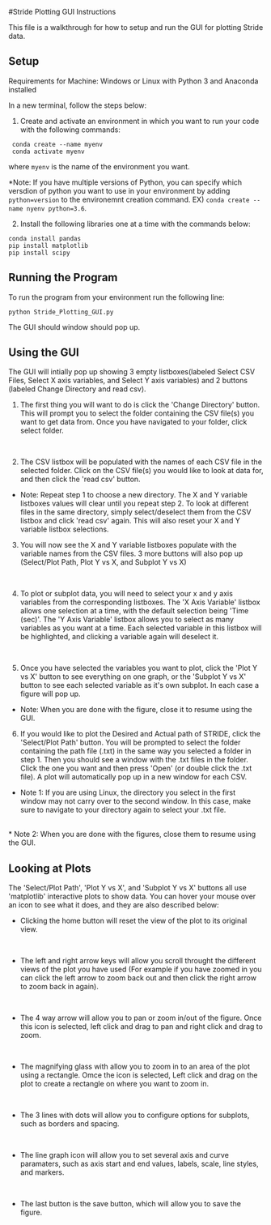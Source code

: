 #Stride Plotting GUI Instructions

This file is a walkthrough for how to setup and run the GUI for plotting Stride data.

Setup
---
Requirements for Machine: Windows or Linux with Python 3 and Anaconda installed

In a new terminal, follow the steps below:
1. Create and activate an environment in which you want to run your code with the following commands:

```
 conda create --name myenv
 conda activate myenv
```
where `myenv` is the name of the environment you want. 

*Note: If you have multiple versions of Python, you can specify which versdion of python you want to use in your environment by adding `python=version` to the environemnt creation command. 
EX) `conda create --name nyenv python=3.6`.


2. Install the following libraries one at a time with the commands below:
  
```
conda install pandas
pip install matplotlib
pip install scipy
```

Running the Program
---
To run the program from your environment run the following line: 
```
python Stride_Plotting_GUI.py
```
The GUI should window should pop up.

Using the GUI
---
The GUI will intially pop up showing 3 empty listboxes(labeled Select CSV Files, Select X axis variables, and Select Y axis variables) and 2 buttons (labeled Change Directory and read csv).

1. The first thing you will want to do is click the 'Change Directory' button. This will prompt you to select the folder containing the CSV file(s) you want to get data from. Once you have navigated to your folder, click select folder.
<br/>

2. The CSV listbox will be populated with the names of each CSV file in the selected folder. Click on the CSV file(s) you would like to look at data for, and then click the 'read csv' button.

* Note: Repeat step 1 to choose a new directory. The X and Y variable listboxes values will clear until you repeat step 2. To look at different files in the same directory, simply select/deselect them from the CSV listbox and click 'read csv' again. This will also reset your X and Y variable listbox selections.

3. You will now see the X and Y variable listboxes populate with the variable names from the CSV files. 3 more buttons will also pop up (Select/Plot Path, Plot Y vs X, and Subplot Y vs X)
<br/>

4. To plot or subplot data, you will need to select your x and y axis variables from the corresponding listboxes. The 'X Axis Variable' listbox allows one selection at a time, with the default selection being 'Time (sec)'. The 'Y Axis Variable' listbox allows you to select as many variables as you want at a time. Each selected variable in this listbox will be highlighted, and clicking a variable again will deselect it. 
<br/>

5. Once you have selected the variables you want to plot, click the 'Plot Y vs X' button to see everything on one graph, or the 'Subplot Y vs X' button to see each selected variable as it's own subplot. In each case a figure will pop up.

* Note: When you are done with the figure, close it to resume using the GUI. 

6. If you would like to plot the Desired and Actual path of STRIDE, click the 'Select/Plot Path' button. You will be prompted to select the folder containing the path file (.txt) in the same way you selected a folder in step 1. Then you should see a window with the .txt files in the folder. Click the one you want and then press 'Open' (or double click the .txt file). A plot will automatically pop up in a new window for each CSV. 

* Note 1: If you are using Linux, the directory you select in the first window may not carry over to the second window. In this case, make sure to navigate to your directory again to select your .txt file. 
<br/>
* Note 2: When you are done with the figures, close them to resume using the GUI.

Looking at Plots
---
The 'Select/Plot Path', 'Plot Y vs X', and 'Subplot Y vs X' buttons all use 'matplotlib' interactive plots to show data. You can hover your mouse over an icon to see what it does, and they are also described below:

- Clicking the home button will reset the view of the plot to its original view.
<br/>

- The left and right arrow keys will allow you scroll throught the different views of the plot you have used (For example if you have zoomed in you can click the left arrow to zoom back out and then click the right arrow to zoom back in again).
<br/>

- The 4 way arrow will allow you to pan or zoom in/out of the figure. Once this icon is selected, left click and drag to pan and right click and drag to zoom. 
<br/>

- The magnifying glass with allow you to zoom in to an area of the plot using a rectangle. Omce the icon is selected, Left click and drag on the plot to create a rectangle on where you want to zoom in.
<br/>

- The 3 lines with dots will allow you to configure options for subplots, such as borders and spacing.
<br/>

- The line graph icon will allow you to set several axis and curve paramaters, such as axis start and end values, labels, scale, line styles, and markers.
<br/>

- The last button is the save button, which will allow you to save the figure.